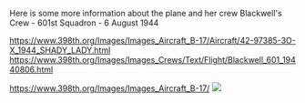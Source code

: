 Here is some more information about the plane and her crew Blackwell's Crew - 601st Squadron - 6 August 1944

https://www.398th.org/Images/Images_Aircraft_B-17/Aircraft/42-97385-3O-X_1944_SHADY_LADY.html
https://www.398th.org/Images/Images_Crews/Text/Flight/Blackwell_601_19440806.html

https://www.398th.org/Images/Images_Aircraft_B-17/
![](https://www.398th.org/Images/Images_Aircraft_B-17/Images/42-97385_3O-X_SHADY_LADY.jpg)

